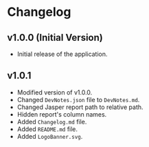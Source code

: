# Changelog

## v1.0.0 (Initial Version)
- Initial release of the application.

## v1.0.1
- Modified version of v1.0.0.
- Changed `DevNotes.json` file to `DevNotes.md`.
- Changed Jasper report path to relative path.
- Hidden report's column names.
- Added `Changelog.md` file.
- Added `README.md` file.
- Added `LogoBanner.svg`.

